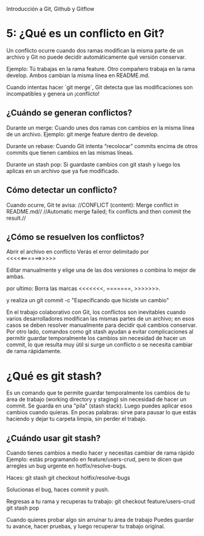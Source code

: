 Introducción a Git, Github y Gitflow

# **5: ¿Qué es un conflicto en Git?**

Un conflicto ocurre cuando dos ramas modifican la misma parte de un archivo y Git no puede decidir automáticamente qué versión conservar.

Ejemplo:
Tú trabajas en la rama feature.
Otro compañero trabaja en la rama develop.
Ambos cambian la misma línea en README.md.

Cuando intentas hacer ´git merge´, Git detecta que las modificaciones son incompatibles y genera un ¡conflicto! 

## **¿Cuándo se generan conflictos?**

Durante un merge: Cuando unes dos ramas con cambios en la misma línea de un archivo.
Ejemplo: git merge feature dentro de develop.

Durante un rebase: Cuando Git intenta “recolocar” commits encima de otros commits que tienen cambios en las mismas líneas.

Durante un stash pop: Si guardaste cambios con git stash y luego los aplicas en un archivo que ya fue modificado.

## **Cómo detectar un conflicto?**

Cuando ocurre, Git te avisa:
//CONFLICT (content): Merge conflict in README.md//
//Automatic merge failed; fix conflicts and then commit the result.//


## **¿Cómo se resuelven los conflictos?**

Abrir el archivo en conflicto
Verás el error delimitado por <<<<<======>>>>>

Editar manualmente y elige una de las dos versiones o combina lo mejor de ambas. 

por ultimo: Borra las marcas <<<<<<<, =======, >>>>>>>.

y realiza un git commit -c "Especificando que hiciste un cambio"

En el trabajo colaborativo con Git, los conflictos son inevitables cuando varios desarrolladores modifican las mismas partes de un archivo; en esos casos se deben resolver manualmente para decidir qué cambios conservar. Por otro lado, comandos como git stash ayudan a evitar complicaciones al permitir guardar temporalmente los cambios sin necesidad de hacer un commit, lo que resulta muy útil si surge un conflicto o se necesita cambiar de rama rápidamente.

# **¿Qué es git stash?**

Es un comando que te permite guardar temporalmente los cambios de tu área de trabajo (working directory y staging) sin necesidad de hacer un commit.
Se guarda en una "pila" (stash stack).
Luego puedes aplicar esos cambios cuando quieras.
En pocas palabras: sirve para pausar lo que estás haciendo y dejar tu carpeta limpia, sin perder el trabajo.

## **¿Cuándo usar git stash?**

Cuando tienes cambios a medio hacer y necesitas cambiar de rama rápido
Ejemplo: estás programando en feature/users-crud, pero te dicen que arregles un bug urgente en hotfix/resolve-bugs.

Haces:
git stash
git checkout hotfix/resolve-bugs

Solucionas el bug, haces commit y push.

Regresas a tu rama y recuperas tu trabajo:
git checkout feature/users-crud
git stash pop

Cuando quieres probar algo sin arruinar tu área de trabajo
Puedes guardar tu avance, hacer pruebas, y luego recuperar tu trabajo original.



